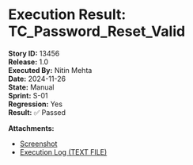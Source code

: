 # Execution Result: TC_Password_Reset_Valid  
**Story ID:** 13456  
**Release:** 1.0  
**Executed By:** Nitin Mehta  
**Date:** 2024-11-26  
**State:** Manual  
**Sprint:** S-01  
**Regression:** Yes  
**Result:** ✅ Passed  

**Attachments:**  
- [Screenshot](https://github.com/nitinmehtaa/QA-Testcases-Team-Nitin/blob/main/Attachments/screenshots/Release-1.0/TC_password_reset_page.PNG)  
- [Execution Log (TEXT FILE)](https://github.com/nitinmehtaa/QA-Testcases-Team-Nitin/blob/main/Attachments/execution_logs/Release-1.0/TC_Password_Reset_Execution_Log.txt)  
